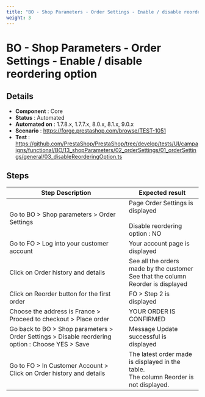 ```yaml
---
title: "BO - Shop Parameters - Order Settings - Enable / disable reordering option"
weight: 3
---
```


# BO - Shop Parameters - Order Settings - Enable / disable reordering option
## Details
* **Component** : Core
* **Status** : Automated
* **Automated on** : 1.7.8.x, 1.7.7.x, 8.0.x, 8.1.x, 9.0.x
* **Scenario** : https://forge.prestashop.com/browse/TEST-1051
* **Test** : https://github.com/PrestaShop/PrestaShop/tree/develop/tests/UI/campaigns/functional/BO/13_shopParameters/02_orderSettings/01_orderSettings/general/03_disableReorderingOption.ts

## Steps
| Step Description | Expected result |
| ----- | ----- |
| Go to BO > Shop parameters > Order Settings | Page Order Settings is displayed<br><br>Disable reordering option : NO |
| Go to FO > Log into your customer account | Your account page is displayed |
| Click on Order history and details | See all the orders made by the customer<br>See that the column Reorder is displayed |
| Click on Reorder button for the first order | FO > Step 2 is displayed |
| Choose the address is France > Proceed to checkout > Place order | YOUR ORDER IS CONFIRMED |
| Go back to BO > Shop parameters > Order Settings > Disable reordering option : Choose YES > Save | Message Update successful is displayed |
| Go to FO > In Customer Account > Click on Order history and details | The latest order made is displayed in the table.<br>The column Reorder is not displayed. |
